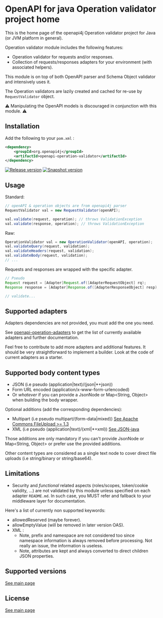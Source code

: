 # OpenAPI for java Operation validator project home

This is the home page of the openapi4j Operation validator project for Java (or JVM platform in general).

Operation validator module includes the following features:

* Operation validator for requests and/or responses.
* Collection of requests/responses adapters for your environment (with associated helpers).

This module is on top of both OpenAPI parser and Schema Object validator and intensively uses it.

The Operation validators are lazily created and cached for re-use by `RequestValidator` object.

⚠ Manipulating the OpenAPI models is discouraged in conjunction with this module. ⚠

## Installation

Add the following to your `pom.xml` :

```xml
<dependency>
    <groupId>org.openapi4j</groupId>
    <artifactId>openapi-operation-validator</artifactId>
</dependency>
```

[![Release version](https://img.shields.io/nexus/r/org.openapi4j/openapi-schema-validator?style=for-the-badge&color=blue&label=Release&server=https%3A%2F%2Foss.sonatype.org)](https://search.maven.org/search?q=g:org.openapi4j%20a:openapi-operation-validator)
[![Snapshot version](https://img.shields.io/nexus/s/org.openapi4j/openapi-schema-validator?style=for-the-badge&color=blue&label=Snapshot&server=https%3A%2F%2Foss.sonatype.org)](https://oss.sonatype.org/content/repositories/snapshots/org/openapi4j/openapi-operation-validator/)

## Usage

Standard:

```java
// openAPI & operation objects are from openapi4j parser
RequestValidator val = new RequestValidator(openAPI);

val.validate(request, operation); // throws ValidationException
val.validate(response, operation); // throws ValidationException
```

Raw:

```java
OperationValidator val = new OperationValidator(openAPI, operation);
val.validateQuery(request, validation);
val.validateHeaders(request, validation);
val.validateBody(request, validation);
// ...
```

Requests and responses are wrapped with the specific adapter.

```java
// Pseudo
Request request = [Adapter]Request.of([AdapterRequestObject] rq);
Response response = [Adapter]Response.of([AdapterResponseObject] resp);

// validate...
```

## Supported adapters

Adapters dependencies are not provided, you must add the one you need.

See [openapi-operation-adapters](https://github.com/openapi4j/openapi4j/tree/master/openapi-operation-adapters) to get
the list of currently available adapters and further documentation.

Feel free to contribute to add more adapters and additional features.
It should be very straightforward to implement a builder. Look at the code of current adapters as a starter.

## Supported body content types

* JSON (i.e pseudo (application|text)/(json|*+json))
* Form URL encoded (application/x-www-form-urlencoded)
* Or _whatever_ if you can provide a JsonNode or Map<String, Object> when building the body wrapper.

Optional additions (add the corresponding dependencies):

* Multipart (i.e pseudo multipart/(form-data|mixed)) [See Apache Commons FileUpload >= 1.3](https://github.com/apache/commons-fileupload)
* XML (i.e pseudo (application|text)/(xml|*+xml)) [See JSON-java](https://github.com/stleary/JSON-java)

Those additions are only mandatory if you can't provide JsonNode or Map<String, Object> or prefer use the provided additions.

Other content types are considered as a single text node to cover direct file uploads (i.e string/binary or string/base64).

## Limitations

* Security and *functional* related aspects (roles/scopes, token/cookie validity, ...) are not validated by this module unless specified on each adapter `README.md`.
In such case, you MUST refer and fallback to your middleware layer for documentation.

Here's a list of currently non supported keywords:

* allowedReserved (maybe forever).
* allowEmptyValue (will be removed in later version OAS).
* XML :
    * Note, prefix and namespace are not considered too since namespace information is always removed before processing. Not really an issue, the information is useless.
    * Note, attributes are kept and always converted to direct children JSON properties.

## Supported versions

[See main page](https://github.com/openapi4j/openapi4j#supported-versions)

## License

[See main page](https://github.com/openapi4j/openapi4j#license)
